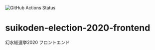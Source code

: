 ![GitHub Actions Status](https://github.com/true-runes/suikoden-election-2020-frontend/workflows/Suikoden%20Election%202020%20Frontend/badge.svg?branch=main)

# suikoden-election-2020-frontend
幻水総選挙2020 フロントエンド
